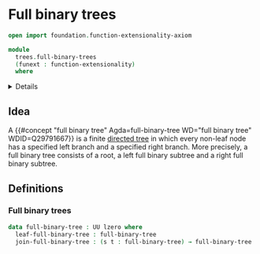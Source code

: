 # Full binary trees

```agda
open import foundation.function-extensionality-axiom

module
  trees.full-binary-trees
  (funext : function-extensionality)
  where
```

<details><sumary>Imports</summary>

```agda
open import elementary-number-theory.natural-numbers

open import foundation.empty-types funext
open import foundation.universe-levels

open import univalent-combinatorics.standard-finite-types funext
```

</details>

## Idea

A
{{#concept "full binary tree" Agda=full-binary-tree WD="full binary tree" WDID=Q29791667}}
is a finite [directed tree](trees.directed-trees.md) in which every non-leaf
node has a specified left branch and a specified right branch. More precisely, a
full binary tree consists of a root, a left full binary subtree and a right full
binary subtree.

## Definitions

### Full binary trees

```agda
data full-binary-tree : UU lzero where
  leaf-full-binary-tree : full-binary-tree
  join-full-binary-tree : (s t : full-binary-tree) → full-binary-tree
```
